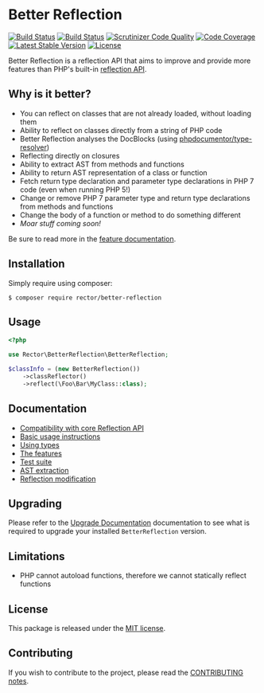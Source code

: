 Better Reflection
=================

[![Build Status](https://travis-ci.org/Rector/BetterReflection.svg?branch=master)](https://travis-ci.org/Rector/BetterReflection) [![Build Status](https://ci.appveyor.com/api/projects/status/github/Rector/BetterReflection?svg=true&branch=master)](https://ci.appveyor.com/project/Ocramius/betterreflection-4jx2w) [![Scrutinizer Code Quality](https://scrutinizer-ci.com/g/Rector/BetterReflection/badges/quality-score.png?b=master)](https://scrutinizer-ci.com/g/Rector/BetterReflection/?branch=master) [![Code Coverage](https://scrutinizer-ci.com/g/Rector/BetterReflection/badges/coverage.png?b=master)](https://scrutinizer-ci.com/g/Rector/BetterReflection/?branch=master) [![Latest Stable Version](https://poser.pugx.org/rector/better-reflection/v/stable)](https://packagist.org/packages/rector/better-reflection) [![License](https://poser.pugx.org/rector/better-reflection/license)](https://packagist.org/packages/rector/better-reflection)

Better Reflection is a reflection API that aims to improve and provide more
features than PHP's built-in [reflection API](http://php.net/manual/en/book.reflection.php).

## Why is it better?

* You can reflect on classes that are not already loaded, without loading them
* Ability to reflect on classes directly from a string of PHP code
* Better Reflection analyses the DocBlocks (using [phpdocumentor/type-resolver](https://github.com/phpDocumentor/TypeResolver))
* Reflecting directly on closures
* Ability to extract AST from methods and functions
* Ability to return AST representation of a class or function
* Fetch return type declaration and parameter type declarations in PHP 7 code (even when running PHP 5!)
* Change or remove PHP 7 parameter type and return type declarations from methods and functions
* Change the body of a function or method to do something different
* *Moar stuff coming soon!*

Be sure to read more in the [feature documentation](docs/features.md).

## Installation

Simply require using composer:

```shell
$ composer require rector/better-reflection
```

## Usage

```php
<?php

use Rector\BetterReflection\BetterReflection;

$classInfo = (new BetterReflection())
    ->classReflector()
    ->reflect(\Foo\Bar\MyClass::class);
```

## Documentation

* [Compatibility with core Reflection API](docs/compatibility.md)
* [Basic usage instructions](docs/usage.md)
* [Using types](docs/types.md)
* [The features](docs/features.md)
* [Test suite](https://github.com/Rector/BetterReflection/blob/master/test/README.md)
* [AST extraction](docs/ast-extraction.md)
* [Reflection modification](docs/reflection-modification.md)

## Upgrading

Please refer to the [Upgrade Documentation](UPGRADE.md) documentation to see
what is required to upgrade your installed `BetterReflection` version.

## Limitations

* PHP cannot autoload functions, therefore we cannot statically reflect functions

## License

This package is released under the [MIT license](LICENSE).

## Contributing

If you wish to contribute to the project, please read the [CONTRIBUTING notes](CONTRIBUTING.md).
